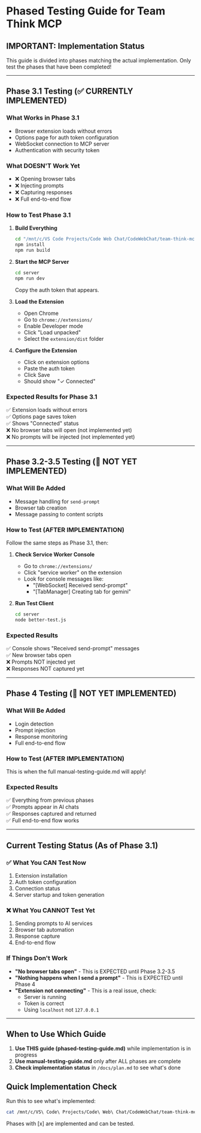 # Phased Testing Guide for Team Think MCP

## IMPORTANT: Implementation Status
This guide is divided into phases matching the actual implementation. Only test the phases that have been completed!

---

## Phase 3.1 Testing (✅ CURRENTLY IMPLEMENTED)

### What Works in Phase 3.1
- Browser extension loads without errors
- Options page for auth token configuration
- WebSocket connection to MCP server
- Authentication with security token

### What DOESN'T Work Yet
- ❌ Opening browser tabs
- ❌ Injecting prompts
- ❌ Capturing responses
- ❌ Full end-to-end flow

### How to Test Phase 3.1

1. **Build Everything**
   ```bash
   cd "/mnt/c/VS Code Projects/Code Web Chat/CodeWebChat/team-think-mcp"
   npm install
   npm run build
   ```

2. **Start the MCP Server**
   ```bash
   cd server
   npm run dev
   ```
   Copy the auth token that appears.

3. **Load the Extension**
   - Open Chrome
   - Go to `chrome://extensions/`
   - Enable Developer mode
   - Click "Load unpacked"
   - Select the `extension/dist` folder

4. **Configure the Extension**
   - Click on extension options
   - Paste the auth token
   - Click Save
   - Should show "✓ Connected"

### Expected Results for Phase 3.1
✅ Extension loads without errors  
✅ Options page saves token  
✅ Shows "Connected" status  
❌ No browser tabs will open (not implemented yet)  
❌ No prompts will be injected (not implemented yet)  

---

## Phase 3.2-3.5 Testing (🚧 NOT YET IMPLEMENTED)

### What Will Be Added
- Message handling for `send-prompt`
- Browser tab creation
- Message passing to content scripts

### How to Test (AFTER IMPLEMENTATION)
Follow the same steps as Phase 3.1, then:

1. **Check Service Worker Console**
   - Go to `chrome://extensions/`
   - Click "service worker" on the extension
   - Look for console messages like:
     - "[WebSocket] Received send-prompt"
     - "[TabManager] Creating tab for gemini"

2. **Run Test Client**
   ```bash
   cd server
   node better-test.js
   ```

### Expected Results
✅ Console shows "Received send-prompt" messages  
✅ New browser tabs open  
❌ Prompts NOT injected yet  
❌ Responses NOT captured yet  

---

## Phase 4 Testing (🚧 NOT YET IMPLEMENTED)

### What Will Be Added
- Login detection
- Prompt injection
- Response monitoring
- Full end-to-end flow

### How to Test (AFTER IMPLEMENTATION)
This is when the full manual-testing-guide.md will apply!

### Expected Results
✅ Everything from previous phases  
✅ Prompts appear in AI chats  
✅ Responses captured and returned  
✅ Full end-to-end flow works  

---

## Current Testing Status (As of Phase 3.1)

### ✅ What You CAN Test Now
1. Extension installation
2. Auth token configuration
3. Connection status
4. Server startup and token generation

### ❌ What You CANNOT Test Yet
1. Sending prompts to AI services
2. Browser tab automation
3. Response capture
4. End-to-end flow

### If Things Don't Work
- **"No browser tabs open"** - This is EXPECTED until Phase 3.2-3.5
- **"Nothing happens when I send a prompt"** - This is EXPECTED until Phase 4
- **"Extension not connecting"** - This is a real issue, check:
  - Server is running
  - Token is correct
  - Using `localhost` not `127.0.0.1`

---

## When to Use Which Guide

1. **Use THIS guide (phased-testing-guide.md)** while implementation is in progress
2. **Use manual-testing-guide.md** only after ALL phases are complete
3. **Check implementation status** in `/docs/plan.md` to see what's done

## Quick Implementation Check
Run this to see what's implemented:
```bash
cat /mnt/c/VS\ Code\ Projects/Code\ Web\ Chat/CodeWebChat/team-think-mcp/docs/plan.md | grep -E "^\s*- \[[xX]\]"
```

Phases with [x] are implemented and can be tested.